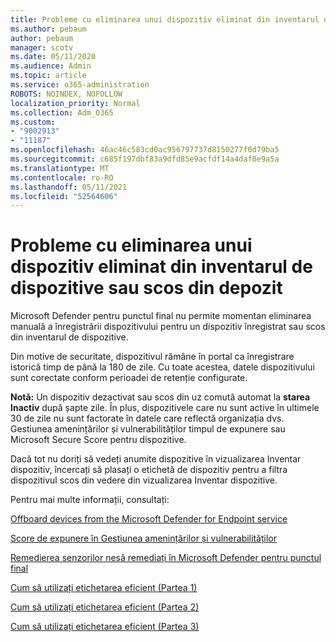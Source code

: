 ```yaml
---
title: Probleme cu eliminarea unui dispozitiv eliminat din inventarul de dispozitive sau scos din depozit
ms.author: pebaum
author: pebaum
manager: scotv
ms.date: 05/11/2020
ms.audience: Admin
ms.topic: article
ms.service: o365-administration
ROBOTS: NOINDEX, NOFOLLOW
localization_priority: Normal
ms.collection: Adm_O365
ms.custom:
- "9002913"
- "11187"
ms.openlocfilehash: 46ac46c583cd0ac956797737d8150277f0d79ba5
ms.sourcegitcommit: c685f197dbf83a9dfd85e9acfdf14a4daf0e9a5a
ms.translationtype: MT
ms.contentlocale: ro-RO
ms.lasthandoff: 05/11/2021
ms.locfileid: "52564606"
---
```

# <a name="issues-with-removing-an-offboarded-or-decommissioned-device-from-the-device-inventory"></a>Probleme cu eliminarea unui dispozitiv eliminat din inventarul de dispozitive sau scos din depozit

Microsoft Defender pentru punctul final nu permite momentan eliminarea manuală a înregistrării dispozitivului pentru un dispozitiv înregistrat sau scos din inventarul de dispozitive.

Din motive de securitate, dispozitivul rămâne în portal ca înregistrare istorică timp de până la 180 de zile. Cu toate acestea, datele dispozitivului sunt corectate conform perioadei de retenție configurate.

**Notă:** Un dispozitiv dezactivat sau scos din uz comută automat la **starea Inactiv** după șapte zile. În plus, dispozitivele care nu sunt active în ultimele 30 de zile nu sunt factorate în datele care reflectă organizația dvs. Gestiunea amenințărilor și vulnerabilităților timpul de expunere sau Microsoft Secure Score pentru dispozitive.
 
Dacă tot nu doriți să vedeți anumite dispozitive în vizualizarea Inventar dispozitiv, încercați să plasați o etichetă de dispozitiv pentru a filtra dispozitivul scos din vedere din vizualizarea Inventar dispozitive.

Pentru mai multe informații, consultați:

[Offboard devices from the Microsoft Defender for Endpoint service](/microsoft-365/security/defender-endpoint/offboard-machines.md)

[Score de expunere în Gestiunea amenințărilor și vulnerabilităților](/microsoft-365/security/defender-endpoint/tvm-exposure-score.md)

[Remedierea senzorilor nesă remediați în Microsoft Defender pentru punctul final](/microsoft-365/security/defender-endpoint/fix-unhealthy-sensors#inactive-devices.md)

[Cum să utilizați etichetarea eficient (Partea 1)](https://techcommunity.microsoft.com/t5/microsoft-defender-for-endpoint/how-to-use-tagging-effectively-part-1/ba-p/1964058)

[Cum să utilizați etichetarea eficient (Partea 2)](https://techcommunity.microsoft.com/t5/microsoft-defender-for-endpoint/how-to-use-tagging-effectively-part-2/ba-p/1962008)

[Cum să utilizați etichetarea eficient (Partea 3)](https://techcommunity.microsoft.com/t5/microsoft-defender-for-endpoint/how-to-use-tagging-effectively-part-3/ba-p/1964073)




